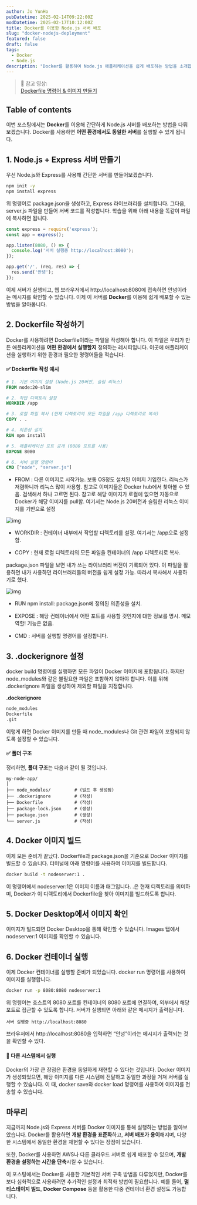 ```yaml
---
author: Jo YunHo
pubDatetime: 2025-02-14T09:22:00Z
modDatetime: 2025-02-17T10:12:00Z
title: Docker를 이용한 Node.js 서버 배포
slug: "docker-nodejs-deployment"
featured: false
draft: false
tags:
  - Docker
  - Node.js
description: "Docker를 활용하여 Node.js 애플리케이션을 쉽게 배포하는 방법을 소개합니다. Dockerfile 작성부터 컨테이너 실행까지 단계별로 설명합니다."
---
```


> 📌 참고 영상:  
> [Dockerfile 명령어 & 이미지 만들기](https://codingapple.com/unit/docker-3-custom-image/?id=131613)

## Table of contents

이번 포스팅에서는 **Docker**를 이용해 간단하게 Node.js 서버를 배포하는 방법을 다뤄보겠습니다. Docker를 사용하면 **어떤 환경에서도 동일한 서버**를 실행할 수 있게 됩니다.

## 1. Node.js + Express 서버 만들기

우선 Node.js와 Express를 사용해 간단한 서버를 만들어보겠습니다.

```bash
npm init -y
npm install express
```

위 명령어로 package.json을 생성하고, Express 라이브러리를 설치합니다. 그다음, server.js 파일을 만들어 서버 코드를 작성합니다.
학습을 위해 아래 내용을 똑같이 파일에 복사하면 됩니다.

```js
const express = require('express');
const app = express();

app.listen(8080, () => {
  console.log('서버 실행중 http://localhost:8080');
});

app.get('/', (req, res) => {
  res.send('안녕');
});
```

이제 서버가 실행되고, 웹 브라우저에서 http://localhost:8080에 접속하면 안녕이라는 메시지를 확인할 수 있습니다. 이제 이 서버를 **Docker**를 이용해 쉽게 배포할 수 있는 방법을 알아봅니다.

## 2. Dockerfile 작성하기

Docker를 사용하려면 Dockerfile이라는 파일을 작성해야 합니다. 이 파일은 우리가 만든 애플리케이션을 **어떤 환경에서 실행할지** 정의하는 레시피입니다. 이곳에 애플리케이션을 실행하기 위한 환경과 필요한 명령어들을 적습니다.

#### ✅ Dockerfile 작성 예시

```dockerfile
# 1. 기본 이미지 설정 (Node.js 20버전, 슬림 리눅스)
FROM node:20-slim

# 2. 작업 디렉토리 설정
WORKDIR /app

# 3. 로컬 파일 복사 (현재 디렉토리의 모든 파일을 /app 디렉토리로 복사)
COPY . .

# 4. 의존성 설치
RUN npm install

# 5. 애플리케이션 포트 공개 (8080 포트를 사용)
EXPOSE 8080

# 6. 서버 실행 명령어
CMD ["node", "server.js"]
```

- FROM : 다른 이미지로 시작가능. 보통 OS정도 설치된 이미지 기입한다. 리눅스가 저렴하니까 리눅스 많이 사용함. 참고로 이미지들은 Docker hub에서 찾아볼 수 있음. 검색해서 하나 고르면 된다. 참고로 해당 이미지가 로컬에 없으면 자동으로 Docker가 해당 이미지를 pull함. 여기서는 Node.js 20버전과 슬림한 리눅스 이미지를 기반으로 설정

![img](/assets/images/docker_0217_1.png)

- WORKDIR : 컨테이너 내부에서 작업할 디렉토리를 설정. 여기서는 /app으로 설정함.

- COPY : 현재 로컬 디렉토리의 모든 파일을 컨테이너의 /app 디렉토리로 복사.

package.json 파일을 보면 내가 쓰는 라이브러리 버전이 기록되어 있다. 이 파일을 활용하면 내가 사용하던 라이브러리들의 버전을 쉽게 설정 가능. 따라서 복사해서 사용하기로 했다.

![img](/assets/images/docker_0217_2.png)

- RUN npm install: package.json에 정의된 의존성을 설치.

- EXPOSE : 해당 컨테이너에서 어떤 포트를 사용할 것인지에 대한 정보를 명시. 메모역할! 기능은 없음.

- CMD : 서버를 실행할 명령어를 설정합니다.

## 3. .dockerignore 설정

docker build 명령어를 실행하면 모든 파일이 Docker 이미지에 포함됩니다. 하지만 node_modules와 같은 불필요한 파일은 포함하지 않아야 합니다. 이를 위해 .dockerignore 파일을 생성하여 제외할 파일을 지정합니다.

**.dockerignore**

```dockerfile
node_modules
Dockerfile
.git
```

이렇게 하면 Docker 이미지를 만들 때 node_modules나 Git 관련 파일이 포함되지 않도록 설정할 수 있습니다.

#### ✅ 폴더 구조

정리하면, **폴더 구조**는 다음과 같이 될 것입니다.

```
my-node-app/
│
├── node_modules/         # (빌드 후 생성됨)
├── .dockerignore         # (작성)
├── Dockerfile            # (작성)
├── package-lock.json     # (생성)
├── package.json          # (생성)
└── server.js             # (작성)
```

## 4. Docker 이미지 빌드

이제 모든 준비가 끝났다. Dockerfile과 package.json을 기준으로 Docker 이미지를 빌드할 수 있습니다. 터미널에 아래 명령어를 사용하여 이미지를 빌드합니다.

```bash
docker build -t nodeserver:1 .
```

이 명령어에서 nodeserver:1은 이미지 이름과 태그입니다. .은 현재 디렉토리를 의미하며, Docker가 이 디렉토리에서 Dockerfile을 찾아 이미지를 빌드하도록 합니다.

## 5. Docker Desktop에서 이미지 확인

이미지가 빌드되면 Docker Desktop을 통해 확인할 수 있습니다. Images 탭에서 nodeserver:1 이미지를 확인할 수 있습니다.


## 6. Docker 컨테이너 실행

이제 Docker 컨테이너를 실행할 준비가 되었습니다. docker run 명령어를 사용하여 이미지를 실행합니다.

```bash
docker run -p 8080:8080 nodeserver:1
```

위 명령어는 호스트의 8080 포트를 컨테이너의 8080 포트에 연결하여, 외부에서 해당 포트로 접근할 수 있도록 합니다. 서버가 실행되면 아래와 같은 메시지가 출력됩니다.

```
서버 실행중 http://localhost:8080
```

브라우저에서 http://localhost:8080을 입력하면 “안녕”이라는 메시지가 출력되는 것을 확인할 수 있다.

#### 📌 다른 시스템에서 실행

Docker의 가장 큰 장점은 환경을 동일하게 재현할 수 있다는 것입니다. Docker 이미지가 생성되었으면, 해당 이미지를 다른 시스템에 전달하고 동일한 과정을 거쳐 서버를 실행할 수 있습니다. 이 때, docker save와 docker load 명령어를 사용하여 이미지를 전송할 수 있습니다.

## 마무리

지금까지 Node.js와 Express 서버를 Docker 이미지를 통해 실행하는 방법을 알아보았습니다. Docker를 활용하면 **개발 환경을 표준화**하고, **서버 배포가 용이**해지며, 다양한 시스템에서 동일한 환경을 재현할 수 있다는 장점이 있습니다.

또한, Docker를 사용하면 AWS나 다른 클라우드 서버로 쉽게 배포할 수 있으며, **개발 환경을 설정하는 시간을 단축**시킬 수 있습니다.

이 포스팅에서는 Docker를 사용한 기본적인 서버 구축 방법을 다루었지만, Docker를 보다 심화적으로 사용하려면 추가적인 설정과 최적화 방법이 필요합니다. 예를 들어, **멀티스테이지 빌드**, **Docker Compose** 등을 활용한 다중 컨테이너 환경 설정도 가능합니다.